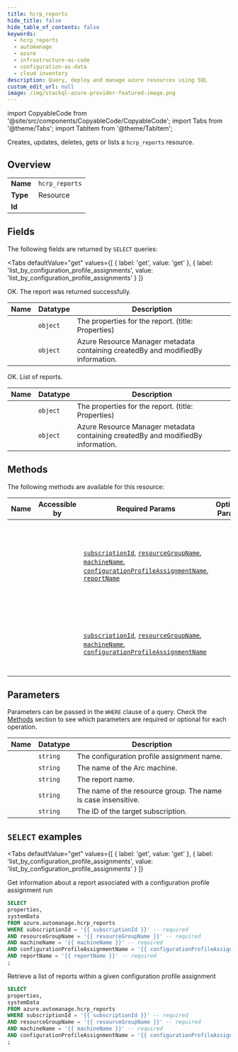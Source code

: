 ```yaml
--- 
title: hcrp_reports
hide_title: false
hide_table_of_contents: false
keywords:
  - hcrp_reports
  - automanage
  - azure
  - infrastructure-as-code
  - configuration-as-data
  - cloud inventory
description: Query, deploy and manage azure resources using SQL
custom_edit_url: null
image: /img/stackql-azure-provider-featured-image.png
---
```


import CopyableCode from '@site/src/components/CopyableCode/CopyableCode';
import Tabs from '@theme/Tabs';
import TabItem from '@theme/TabItem';

Creates, updates, deletes, gets or lists a <code>hcrp_reports</code> resource.

## Overview
<table><tbody>
<tr><td><b>Name</b></td><td><code>hcrp_reports</code></td></tr>
<tr><td><b>Type</b></td><td>Resource</td></tr>
<tr><td><b>Id</b></td><td><CopyableCode code="azure.automanage.hcrp_reports" /></td></tr>
</tbody></table>

## Fields

The following fields are returned by `SELECT` queries:

<Tabs
    defaultValue="get"
    values={[
        { label: 'get', value: 'get' },
        { label: 'list_by_configuration_profile_assignments', value: 'list_by_configuration_profile_assignments' }
    ]}
>
<TabItem value="get">

OK. The report was returned successfully.

<table>
<thead>
    <tr>
    <th>Name</th>
    <th>Datatype</th>
    <th>Description</th>
    </tr>
</thead>
<tbody>
<tr>
    <td><CopyableCode code="properties" /></td>
    <td><code>object</code></td>
    <td>The properties for the report. (title: Properties)</td>
</tr>
<tr>
    <td><CopyableCode code="systemData" /></td>
    <td><code>object</code></td>
    <td>Azure Resource Manager metadata containing createdBy and modifiedBy information.</td>
</tr>
</tbody>
</table>
</TabItem>
<TabItem value="list_by_configuration_profile_assignments">

OK. List of reports.

<table>
<thead>
    <tr>
    <th>Name</th>
    <th>Datatype</th>
    <th>Description</th>
    </tr>
</thead>
<tbody>
<tr>
    <td><CopyableCode code="properties" /></td>
    <td><code>object</code></td>
    <td>The properties for the report. (title: Properties)</td>
</tr>
<tr>
    <td><CopyableCode code="systemData" /></td>
    <td><code>object</code></td>
    <td>Azure Resource Manager metadata containing createdBy and modifiedBy information.</td>
</tr>
</tbody>
</table>
</TabItem>
</Tabs>

## Methods

The following methods are available for this resource:

<table>
<thead>
    <tr>
    <th>Name</th>
    <th>Accessible by</th>
    <th>Required Params</th>
    <th>Optional Params</th>
    <th>Description</th>
    </tr>
</thead>
<tbody>
<tr>
    <td><a href="#get"><CopyableCode code="get" /></a></td>
    <td><CopyableCode code="select" /></td>
    <td><a href="#parameter-subscriptionId"><code>subscriptionId</code></a>, <a href="#parameter-resourceGroupName"><code>resourceGroupName</code></a>, <a href="#parameter-machineName"><code>machineName</code></a>, <a href="#parameter-configurationProfileAssignmentName"><code>configurationProfileAssignmentName</code></a>, <a href="#parameter-reportName"><code>reportName</code></a></td>
    <td></td>
    <td>Get information about a report associated with a configuration profile assignment run</td>
</tr>
<tr>
    <td><a href="#list_by_configuration_profile_assignments"><CopyableCode code="list_by_configuration_profile_assignments" /></a></td>
    <td><CopyableCode code="select" /></td>
    <td><a href="#parameter-subscriptionId"><code>subscriptionId</code></a>, <a href="#parameter-resourceGroupName"><code>resourceGroupName</code></a>, <a href="#parameter-machineName"><code>machineName</code></a>, <a href="#parameter-configurationProfileAssignmentName"><code>configurationProfileAssignmentName</code></a></td>
    <td></td>
    <td>Retrieve a list of reports within a given configuration profile assignment</td>
</tr>
</tbody>
</table>

## Parameters

Parameters can be passed in the `WHERE` clause of a query. Check the [Methods](#methods) section to see which parameters are required or optional for each operation.

<table>
<thead>
    <tr>
    <th>Name</th>
    <th>Datatype</th>
    <th>Description</th>
    </tr>
</thead>
<tbody>
<tr id="parameter-configurationProfileAssignmentName">
    <td><CopyableCode code="configurationProfileAssignmentName" /></td>
    <td><code>string</code></td>
    <td>The configuration profile assignment name.</td>
</tr>
<tr id="parameter-machineName">
    <td><CopyableCode code="machineName" /></td>
    <td><code>string</code></td>
    <td>The name of the Arc machine.</td>
</tr>
<tr id="parameter-reportName">
    <td><CopyableCode code="reportName" /></td>
    <td><code>string</code></td>
    <td>The report name.</td>
</tr>
<tr id="parameter-resourceGroupName">
    <td><CopyableCode code="resourceGroupName" /></td>
    <td><code>string</code></td>
    <td>The name of the resource group. The name is case insensitive.</td>
</tr>
<tr id="parameter-subscriptionId">
    <td><CopyableCode code="subscriptionId" /></td>
    <td><code>string</code></td>
    <td>The ID of the target subscription.</td>
</tr>
</tbody>
</table>

## `SELECT` examples

<Tabs
    defaultValue="get"
    values={[
        { label: 'get', value: 'get' },
        { label: 'list_by_configuration_profile_assignments', value: 'list_by_configuration_profile_assignments' }
    ]}
>
<TabItem value="get">

Get information about a report associated with a configuration profile assignment run

```sql
SELECT
properties,
systemData
FROM azure.automanage.hcrp_reports
WHERE subscriptionId = '{{ subscriptionId }}' -- required
AND resourceGroupName = '{{ resourceGroupName }}' -- required
AND machineName = '{{ machineName }}' -- required
AND configurationProfileAssignmentName = '{{ configurationProfileAssignmentName }}' -- required
AND reportName = '{{ reportName }}' -- required
;
```
</TabItem>
<TabItem value="list_by_configuration_profile_assignments">

Retrieve a list of reports within a given configuration profile assignment

```sql
SELECT
properties,
systemData
FROM azure.automanage.hcrp_reports
WHERE subscriptionId = '{{ subscriptionId }}' -- required
AND resourceGroupName = '{{ resourceGroupName }}' -- required
AND machineName = '{{ machineName }}' -- required
AND configurationProfileAssignmentName = '{{ configurationProfileAssignmentName }}' -- required
;
```
</TabItem>
</Tabs>
